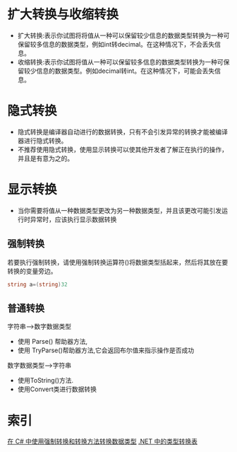 # 扩大转换与收缩转换

* 扩大转换:表示你试图将将值从一种可以保留较少信息的数据类型转换为一种可保留较多信息的数据类型，例如int转decimal。在这种情况下，不会丢失信息。
* 收缩转换:表示你试图将值从一种可以保留较多信息的数据类型转换为一种可保留较少信息的数据类型。例如decimal转int。在这种情况下，可能会丢失信息。

# 隐式转换

* 隐式转换是编译器自动进行的数据转换，只有不会引发异常的转换才能被编译器进行隐式转换。
* 不推荐使用隐式转换，使用显示转换可以使其他开发者了解正在执行的操作，并且是有意为之的。

# 显示转换

* 当你需要将值从一种数据类型更改为另一种数据类型，并且该更改可能引发运行时异常时，应该执行显示数据转换

## 强制转换

若要执行强制转换，请使用强制转换运算符()将数据类型括起来，然后将其放在要转换的变量旁边。

```csharp
string a=(string)32
```

## 普通转换

字符串-->数字数据类型

* 使用 Parse() 帮助器方法,
* 使用 TryParse()帮助器方法,它会返回布尔值来指示操作是否成功

数字数据类型-->字符串

* 使用ToString()方法.
* 使用Convert类进行数据转换

# 索引

[在 C# 中使用强制转换和转换方法转换数据类型](https://docs.microsoft.com/zh-cn/learn/modules/csharp-convert-cast/)
[.NET 中的类型转换表](https://docs.microsoft.com/zh-cn/dotnet/standard/base-types/conversion-tables)